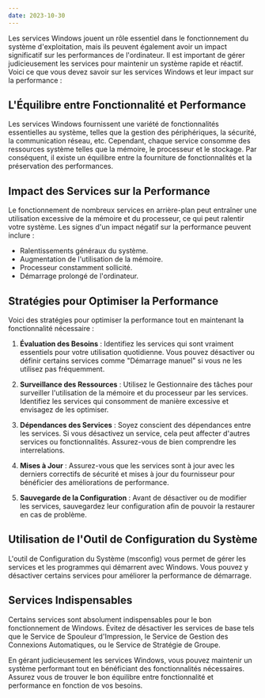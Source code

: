 ```yaml
---
date: 2023-10-30
---
```


Les services Windows jouent un rôle essentiel dans le fonctionnement du système d'exploitation, mais ils peuvent également avoir un impact significatif sur les performances de l'ordinateur. Il est important de gérer judicieusement les services pour maintenir un système rapide et réactif. Voici ce que vous devez savoir sur les services Windows et leur impact sur la performance :

## L'Équilibre entre Fonctionnalité et Performance

Les services Windows fournissent une variété de fonctionnalités essentielles au système, telles que la gestion des périphériques, la sécurité, la communication réseau, etc. Cependant, chaque service consomme des ressources système telles que la mémoire, le processeur et le stockage. Par conséquent, il existe un équilibre entre la fourniture de fonctionnalités et la préservation des performances.

## Impact des Services sur la Performance

Le fonctionnement de nombreux services en arrière-plan peut entraîner une utilisation excessive de la mémoire et du processeur, ce qui peut ralentir votre système. Les signes d'un impact négatif sur la performance peuvent inclure :

- Ralentissements généraux du système.
- Augmentation de l'utilisation de la mémoire.
- Processeur constamment sollicité.
- Démarrage prolongé de l'ordinateur.

## Stratégies pour Optimiser la Performance

Voici des stratégies pour optimiser la performance tout en maintenant la fonctionnalité nécessaire :

1. **Évaluation des Besoins** : Identifiez les services qui sont vraiment essentiels pour votre utilisation quotidienne. Vous pouvez désactiver ou définir certains services comme "Démarrage manuel" si vous ne les utilisez pas fréquemment.

2. **Surveillance des Ressources** : Utilisez le Gestionnaire des tâches pour surveiller l'utilisation de la mémoire et du processeur par les services. Identifiez les services qui consomment de manière excessive et envisagez de les optimiser.

3. **Dépendances des Services** : Soyez conscient des dépendances entre les services. Si vous désactivez un service, cela peut affecter d'autres services ou fonctionnalités. Assurez-vous de bien comprendre les interrelations.

4. **Mises à Jour** : Assurez-vous que les services sont à jour avec les derniers correctifs de sécurité et mises à jour du fournisseur pour bénéficier des améliorations de performance.

5. **Sauvegarde de la Configuration** : Avant de désactiver ou de modifier les services, sauvegardez leur configuration afin de pouvoir la restaurer en cas de problème.

## Utilisation de l'Outil de Configuration du Système

L'outil de Configuration du Système (msconfig) vous permet de gérer les services et les programmes qui démarrent avec Windows. Vous pouvez y désactiver certains services pour améliorer la performance de démarrage.

## Services Indispensables

Certains services sont absolument indispensables pour le bon fonctionnement de Windows. Évitez de désactiver les services de base tels que le Service de Spouleur d'Impression, le Service de Gestion des Connexions Automatiques, ou le Service de Stratégie de Groupe.

En gérant judicieusement les services Windows, vous pouvez maintenir un système performant tout en bénéficiant des fonctionnalités nécessaires. Assurez vous de trouver le bon équilibre entre fonctionnalité et performance en fonction de vos besoins.
